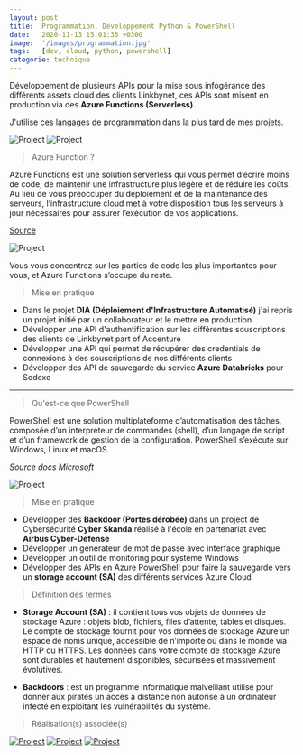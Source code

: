 ```yaml
---
layout: post
title:  Programmation, Développement Python & PowerShell
date:   2020-11-13 15:01:35 +0300
image:  '/images/programmation.jpg'
tags:   [dev, cloud, python, powershell]
categorie: technique
---
```


Développement de plusieurs APIs pour la mise sous infogérance des différents assets cloud des clients Linkbynet, ces APIs sont misent en production via des **Azure Functions (Serverless)**.

J'utilise ces langages de programmation dans la plus tard de mes projets. 

<div class="gallery-box">
  <div class="gallery">
    <img src="/images/python.png" alt="Project">
    <img src="/images/powershell.jpg" alt="Project">
  </div>
</div>

> Azure Function ?

Azure Functions est une solution serverless qui vous permet d’écrire moins de code, de maintenir une infrastructure plus légère et de réduire les coûts. Au lieu de vous préoccuper du déploiement et de la maintenance des serveurs, l’infrastructure cloud met à votre disposition tous les serveurs à jour nécessaires pour assurer l’exécution de vos applications.

[Source](https://docs.microsoft.com/fr-fr/azure/azure-functions/functions-overview)

<div class="gallery-box">
  <div class="gallery">
    <img src="/images/azure_function.jpg" alt="Project">
  </div>
</div>

Vous vous concentrez sur les parties de code les plus importantes pour vous, et Azure Functions s’occupe du reste. 

> Mise en pratique 

- Dans le projet **DIA (Déploiement d'Infrastructure Automatisé)** j'ai repris un projet initié par un collaborateur et le mettre en production 
- Développer une API d'authentification sur les différentes souscriptions des clients de Linkbynet part of Accenture 
- Développer une API qui permet de récupérer des credentials de connexions à des souscriptions de nos différents clients 
- Développer des API de sauvegarde du service **Azure Databricks** pour Sodexo 

***

> Qu'est-ce que PowerShell

PowerShell est une solution multiplateforme d’automatisation des tâches, composée d’un interpréteur de commandes (shell), d’un langage de script et d’un framework de gestion de la configuration. PowerShell s’exécute sur Windows, Linux et macOS.

<em>Source docs Microsoft</em>

<div class="gallery-box">
  <div class="gallery">
    <img src="/images/powershell.jpg" alt="Project">
  </div>
</div>

> Mise en pratique 

- Développer des **Backdoor (Portes dérobée)** dans un project de Cybersécurité **Cyber Skanda** réalisé à l'école en partenariat avec **Airbus Cyber-Défense**
- Développer un générateur de mot de passe avec interface graphique 
- Développer un outil de monitoring pour système Windows 
- Développer des APIs en Azure PowerShell pour faire la sauvegarde vers un **storage account (SA)** des différents services Azure Cloud

> Définition des termes 

- **Storage Account (SA)** : il contient tous vos objets de données de stockage Azure : objets blob, fichiers, files d’attente, tables et disques. Le compte de stockage fournit pour vos données de stockage Azure un espace de noms unique, accessible de n’importe où dans le monde via HTTP ou HTTPS. Les données dans votre compte de stockage Azure sont durables et hautement disponibles, sécurisées et massivement évolutives. 

- **Backdoors** : est un programme informatique malveillant utilisé pour donner aux pirates un accès à distance non autorisé à un ordinateur infecté en exploitant les vulnérabilités du système.

> Réalisation(s) associée(s)

<div class="gallery-box">
  <div class="gallery">
    <a href="https://eugenemazamda-cloud.com/projects/ccoe-lbn" target="_blank"><img src="/images/lbn.png" alt="Project"></a>
    <a href="https://eugenemazamda-cloud.com/projects/lbnpuzzle" target="_blank"><img src="/images/kubernetes.png" alt="Project"></a>
    <a href="https://eugenemazamda-cloud.com/projects/prometheus" target="_blank"><img src="/images/prometheus.png" alt="Project"></a>
  </div>
</div>